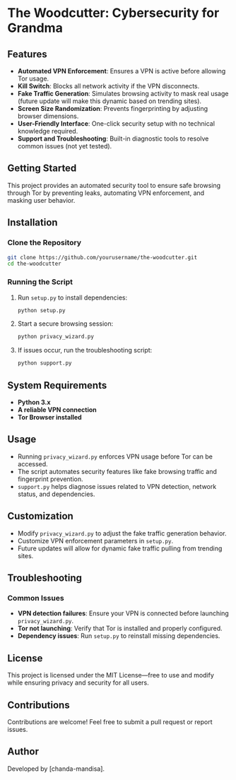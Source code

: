 # The Woodcutter: Cybersecurity for Grandma

## Features
- **Automated VPN Enforcement**: Ensures a VPN is active before allowing Tor usage.
- **Kill Switch**: Blocks all network activity if the VPN disconnects.
- **Fake Traffic Generation**: Simulates browsing activity to mask real usage (future update will make this dynamic based on trending sites).
- **Screen Size Randomization**: Prevents fingerprinting by adjusting browser dimensions.
- **User-Friendly Interface**: One-click security setup with no technical knowledge required.
- **Support and Troubleshooting**: Built-in diagnostic tools to resolve common issues (not yet tested).

## Getting Started
This project provides an automated security tool to ensure safe browsing through Tor by preventing leaks, automating VPN enforcement, and masking user behavior.

## Installation
### Clone the Repository
```sh
git clone https://github.com/yourusername/the-woodcutter.git
cd the-woodcutter
```

### Running the Script
1. Run `setup.py` to install dependencies:
   ```sh
   python setup.py
   ```
2. Start a secure browsing session:
   ```sh
   python privacy_wizard.py
   ```
3. If issues occur, run the troubleshooting script:
   ```sh
   python support.py
   ```

## System Requirements
- **Python 3.x**
- **A reliable VPN connection**
- **Tor Browser installed**

## Usage
- Running `privacy_wizard.py` enforces VPN usage before Tor can be accessed.
- The script automates security features like fake browsing traffic and fingerprint prevention.
- `support.py` helps diagnose issues related to VPN detection, network status, and dependencies.

## Customization
- Modify `privacy_wizard.py` to adjust the fake traffic generation behavior.
- Customize VPN enforcement parameters in `setup.py`.
- Future updates will allow for dynamic fake traffic pulling from trending sites.

## Troubleshooting
### Common Issues
- **VPN detection failures**: Ensure your VPN is connected before launching `privacy_wizard.py`.
- **Tor not launching**: Verify that Tor is installed and properly configured.
- **Dependency issues**: Run `setup.py` to reinstall missing dependencies.

## License
This project is licensed under the MIT License—free to use and modify while ensuring privacy and security for all users.

## Contributions
Contributions are welcome! Feel free to submit a pull request or report issues.

## Author
Developed by [chanda-mandisa].

